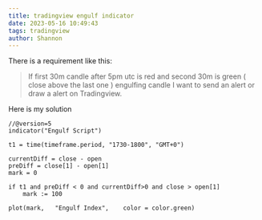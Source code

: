 ```yaml
---
title: tradingview engulf indicator
date: 2023-05-16 10:49:43
tags: tradingview
author: Shannon
---
```

There is a requirement like this:

>If first 30m candle after 5pm utc is red and second 30m is green ( close above the last one ) engulfing candle I want to send an alert or draw a alert on Tradingview.

Here is my solution

```
//@version=5
indicator("Engulf Script")

t1 = time(timeframe.period, "1730-1800", "GMT+0")

currentDiff = close - open
preDiff = close[1] - open[1]
mark = 0

if t1 and preDiff < 0 and currentDiff>0 and close > open[1]
    mark := 100

plot(mark,   "Engulf Index",    color = color.green)
```